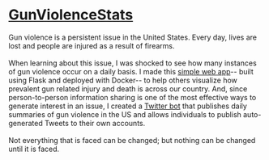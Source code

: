 # [GunViolenceStats](https://zerodays.live/)

Gun violence is a persistent issue in the United States. Every day, lives are lost and people are injured as a result of firearms. 
<br><br>
When learning about this issue, I was shocked to see how many instances of gun violence occur on a daily basis. I made this [simple web app](https://zerodays.live/)-- built using Flask and deployed with Docker-- to help others visualize how prevalent gun related injury and death is across our country. And, since person-to-person information sharing is one of the most effective ways to generate interest in an issue, I created a [Twitter bot](https://twitter.com/zerodayslive) that publishes daily summaries of gun violence in the US and allows individuals to publish auto-generated Tweets to their own accounts. 
<br><br>
Not everything that is faced can be changed; but nothing can be changed until it is faced. 
